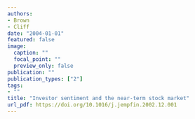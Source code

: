 ```yaml
---
authors:
- Brown
- Cliff
date: "2004-01-01"
featured: false
image:
  caption: ""
  focal_point: ""
  preview_only: false
publication: ""
publication_types: ["2"]
tags:
- ""
title: "Investor sentiment and the near-term stock market"
url_pdf: https://doi.org/10.1016/j.jempfin.2002.12.001
---
```

